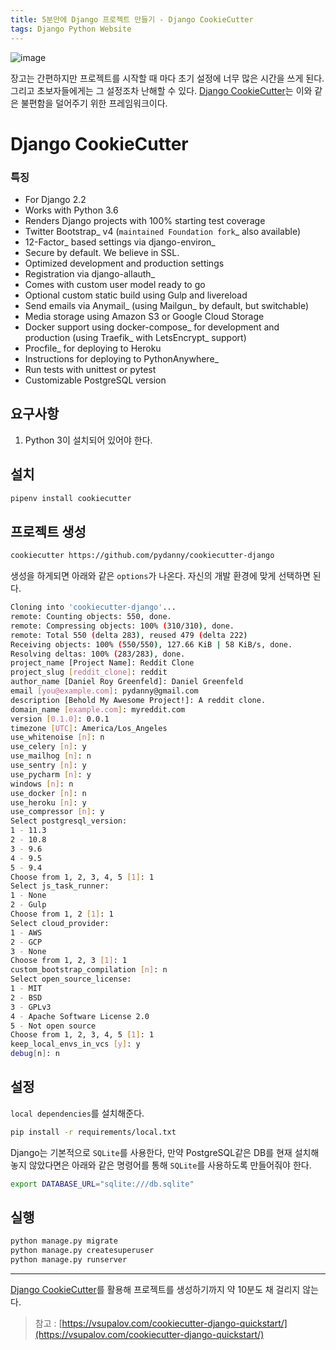 ```yaml
---
title: 5분만에 Django 프로젝트 만들기 - Django CookieCutter
tags: Django Python Website
---
```

![image](https://raw.github.com/audreyr/cookiecutter/3ac078356adf5a1a72042dfe72ebfa4a9cd5ef38/logo/cookiecutter_medium.png)

장고는 간편하지만 프로젝트를 시작할 때 마다 초기 설정에 너무 많은 시간을 쓰게 된다. 그리고 초보자들에게는 그 설정조차 난해할 수 있다. [Django CookieCutter](https://github.com/pydanny/cookiecutter-django)는 이와 같은 불편함을 덜어주기 위한 프레임워크이다. 

<!--more-->
# Django CookieCutter

### 특징
* For Django 2.2
* Works with Python 3.6
* Renders Django projects with 100% starting test coverage
* Twitter Bootstrap_ v4 (`maintained Foundation fork`_ also available)
* 12-Factor_ based settings via django-environ_
* Secure by default. We believe in SSL.
* Optimized development and production settings
* Registration via django-allauth_
* Comes with custom user model ready to go
* Optional custom static build using Gulp and livereload
* Send emails via Anymail_ (using Mailgun_ by default, but switchable)
* Media storage using Amazon S3 or Google Cloud Storage
* Docker support using docker-compose_ for development and production (using Traefik_ with LetsEncrypt_ support)
* Procfile_ for deploying to Heroku
* Instructions for deploying to PythonAnywhere_
* Run tests with unittest or pytest
* Customizable PostgreSQL version

## 요구사항
1. Python 3이 설치되어 있어야 한다.

## 설치
```sh
pipenv install cookiecutter
```

## 프로젝트 생성
```sh
cookiecutter https://github.com/pydanny/cookiecutter-django
```
생성을 하게되면 아래와 같은 `options`가 나온다. 자신의 개발 환경에 맞게 선택하면 된다.
```sh
Cloning into 'cookiecutter-django'...
remote: Counting objects: 550, done.
remote: Compressing objects: 100% (310/310), done.
remote: Total 550 (delta 283), reused 479 (delta 222)
Receiving objects: 100% (550/550), 127.66 KiB | 58 KiB/s, done.
Resolving deltas: 100% (283/283), done.
project_name [Project Name]: Reddit Clone
project_slug [reddit_clone]: reddit
author_name [Daniel Roy Greenfeld]: Daniel Greenfeld
email [you@example.com]: pydanny@gmail.com
description [Behold My Awesome Project!]: A reddit clone.
domain_name [example.com]: myreddit.com
version [0.1.0]: 0.0.1
timezone [UTC]: America/Los_Angeles
use_whitenoise [n]: n
use_celery [n]: y
use_mailhog [n]: n
use_sentry [n]: y
use_pycharm [n]: y
windows [n]: n
use_docker [n]: n
use_heroku [n]: y
use_compressor [n]: y
Select postgresql_version:
1 - 11.3
2 - 10.8
3 - 9.6
4 - 9.5
5 - 9.4
Choose from 1, 2, 3, 4, 5 [1]: 1
Select js_task_runner:
1 - None
2 - Gulp
Choose from 1, 2 [1]: 1
Select cloud_provider:
1 - AWS
2 - GCP
3 - None
Choose from 1, 2, 3 [1]: 1
custom_bootstrap_compilation [n]: n
Select open_source_license:
1 - MIT
2 - BSD
3 - GPLv3
4 - Apache Software License 2.0
5 - Not open source
Choose from 1, 2, 3, 4, 5 [1]: 1
keep_local_envs_in_vcs [y]: y
debug[n]: n
```

## 설정
`local dependencies`를 설치해준다.
```sh
pip install -r requirements/local.txt
```
Django는 기본적으로 `SQLite`를 사용한다, 만약 PostgreSQL같은 DB를 현재 설치해놓지 않았다면은 아래와 같은 명령어를 통해 `SQLite`를 사용하도록 만들어줘야 한다.
```sh
export DATABASE_URL="sqlite:///db.sqlite"
```

## 실행
```sh
python manage.py migrate
python manage.py createsuperuser
python manage.py runserver
```

---
[Django CookieCutter](https://github.com/pydanny/cookiecutter-django)를 활용해 프로젝트를 생성하기까지 약 10분도 채 걸리지 않는다. 



> 참고 : [https://vsupalov.com/cookiecutter-django-quickstart/](https://vsupalov.com/cookiecutter-django-quickstart/)